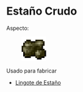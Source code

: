# Estaño Crudo

Aspecto:

<figure><img src="../../../../.gitbook/assets/New Piskel (2).png" alt=""><figcaption></figcaption></figure>

Usado para fabricar

* [Lingote de Estaño](../../recursos/lingotes/estano.md)
